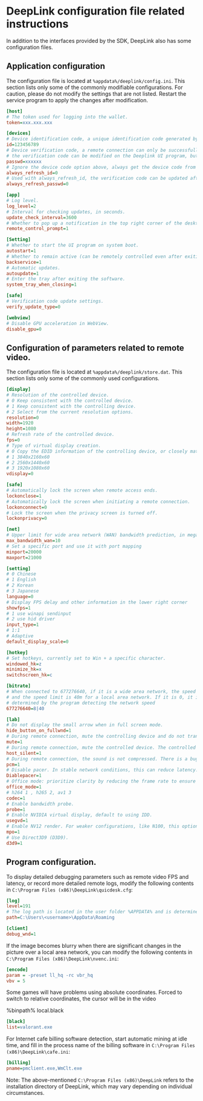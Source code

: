 # DeepLink configuration file related instructions

In addition to the interfaces provided by the SDK, DeepLink also has some configuration files.

## Application configuration

The configuration file is located at `%appdata%/deeplink/config.ini`. This section lists only some of the commonly modifiable configurations. For caution, please do not modify the settings that are not listed. Restart the service program to apply the changes after modification.

```ini
[host]
# The token used for logging into the wallet.
token=xxx.xxx.xxx

[devices]
# Device identification code, a unique identification code generated by the server for the machine, no manual modification is allowed
id=123456789
# Device verification code, a remote connection can only be successfully established when both the device code and the verification code are correct,
# the verification code can be modified on the Deeplink UI program, but no manual modification is allowed in the configuration file
passwd=xxxxxx
# Ignore the device code option above, always get the device code from the server, it is recommended to set it to 1 to start this function in the diskless environment of the Internet cafe
always_refresh_id=0
# Used with always_refresh_id, the verification code can be updated after booting. It is recommended to set it to 1 to start this function in the diskless environment of the Internet cafe.
always_refresh_passwd=0

[app]
# Log level.
log_level=2
# Interval for checking updates, in seconds.
update_check_interval=3600
# Whether to pop up a notification in the top right corner of the desktop when being remotely controlled.
remote_control_prompt=1

[Setting]
# Whether to start the UI program on system boot.
autostart=1
# Whether to remain active (can be remotely controlled even after exiting the software).
backservice=1
# Automatic updates.
autoupdate=1
# Enter the tray after exiting the software.
system_tray_when_closing=1

[safe]
# Verification code update settings.
verify_update_type=0

[webview]
# Disable GPU acceleration in WebView.
disable_gpu=0
```

## Configuration of parameters related to remote video.

The configuration file is located at `%appdata%/deeplink/store.dat`. This section lists only some of the commonly used configurations.

```ini
[display]
# Resolution of the controlled device.
# 0 Keep consistent with the controlled device.
# 1 Keep consistent with the controlling device.
# 2 Select from the current resolution options.
resolution=0
width=1920
height=1080
# Refresh rate of the controlled device.
fps=0
# Type of virtual display creation.
# 0 Copy the EDID information of the controlling device, or closely match it as much as possible.
# 1 3840x2160x60
# 2 2560x1440x60
# 3 1920x1080x60
vdisplay=0

[safe]
# Automatically lock the screen when remote access ends.
lockonclose=1
# Automatically lock the screen when initiating a remote connection.
lockonconnect=0
# Lock the screen when the privacy screen is turned off.
lockonprivacy=0

[net]
# Upper limit for wide area network (WAN) bandwidth prediction, in megabits (M).
max_bandwidth_wan=10
# Set a specific port and use it with port mapping
minport=20000
maxport=21000

[setting]
# 0 Chinese
# 1 English
# 2 Korean
# 3 Japanese
language=0
# Display FPS delay and other information in the lower right corner
showfps=1
# 1 use winapi sendinput
# 2 use hid driver
input_type=1
# 1:1
# Adaptive
default_display_scale=0

[hotkey]
# Set hotkeys, currently set to Win + a specific character.
windowed_hk=z
minimize_hk=x
switchscreen_hk=c

[bitrate]
# When connected to 677276640, if it is a wide area network, the speed limit is 8m,
# and the speed limit is 40m for a local area network. If it is 0, it is dynamically
# determined by the program detecting the network speed
677276640=8|40

[lab]
# Do not display the small arrow when in full screen mode.
hide_button_on_fullwnd=1
# During remote connection, mute the controlling device and do not transmit audio data.
mute=1
# During remote connection, mute the controlled device. The controlled device's API is set to mute. Some machines cannot obtain audio data after being muted, so this function has some issues.
host_silent=1
# During remote connection, the sound is not compressed. There is a bug, so this feature cannot be used temporarily.
pcm=1
# Disable pacer. In stable network conditions, this can reduce latency.
Diablepacer=1
# Office mode: prioritize clarity by reducing the frame rate to ensure image sharpness.
office_mode=1
# h264 1 , h265 2, av1 3
codec=1
# Enable bandwidth probe.
probe=1
# Enable NVIDIA virtual display, default to using IDD.
usegvd=1
# Enable NV12 render. For weaker configurations, like N100, this option needs to be enabled to support 240.
mpo=1
# Use Direct3D9 (D3D9).
d3d9=1
```

## Program configuration.

To display detailed debugging parameters such as remote video FPS and latency, or record more detailed remote logs, modify the following contents in `C:\Program Files (x86)\DeepLink\quicdesk.cfg`:

```ini
[log]
level=191
# The log path is located in the user folder %APPDATA% and is determined by the actual username.
path=C:\Users\<username>\AppData\Roaming

[client]
debug_wnd=1
```

If the image becomes blurry when there are significant changes in the picture over a local area network, you can modify the following contents in `C:\Program Files (x86)\DeepLink\nvenc.ini`:

```ini
[encode]
param = -preset ll_hq -rc vbr_hq
vbv = 5
```

Some games will have problems using absolute coordinates. Forced to switch to relative coordinates, the cursor will be in the video

%binpath% local.black
```ini
[black]
list=valorant.exe
```

For Internet cafe billing software detection, start automatic mining at idle time, and fill in the process name of the billing software in `C:\Program Files (x86)\DeepLink\cafe.ini`:

```ini
[billing]
pname=pmclient.exe,WmClt.exe
```

Note: The above-mentioned `C:\Program Files (x86)\DeepLink` refers to the installation directory of DeepLink, which may vary depending on individual circumstances.
